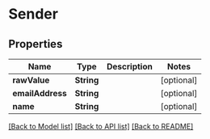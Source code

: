 # Sender

## Properties
Name | Type | Description | Notes
------------ | ------------- | ------------- | -------------
**rawValue** | **String** |  | [optional] 
**emailAddress** | **String** |  | [optional] 
**name** | **String** |  | [optional] 

[[Back to Model list]](../README#documentation-for-models) [[Back to API list]](../README#documentation-for-api-endpoints) [[Back to README]](../README)



